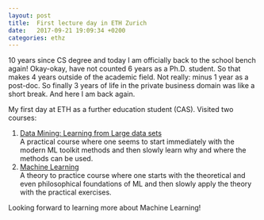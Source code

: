 ```yaml
---
layout: post
title:  First lecture day in ETH Zurich
date:   2017-09-21 19:09:34 +0200
categories: ethz
---
```


10 years since CS degree and today I am officially back to the school bench again! Okay-okay, have not counted 6 years as a Ph.D. student. So that makes 4 years outside of the academic field. Not really: minus 1 year as a post-doc. So finally 3 years of life in the private business domain was like a short break. And here I am back again.

My first day at ETH as a further education student (CAS). Visited two courses:
1. [Data Mining: Learning from Large data sets][DM-2017] <br/>
A practical course where one seems to start immediately with the modern ML toolkit methods and then slowly learn why and where the methods can be used.
1. [Machine Learning][ML-2017] <br/>
A theory to practice course where one starts with the theoretical and even philosophical foundations of ML and then slowly apply the theory with the practical exercises.

Looking forward to learning more about Machine Learning!

[DM-2017]: http://vvz.ethz.ch/Vorlesungsverzeichnis/lerneinheitPre.do?lerneinheitId=116772&semkez=2017W&lang=en
[ML-2017]: http://vvz.ethz.ch/Vorlesungsverzeichnis/lerneinheitPre.do?lerneinheitId=116856&semkez=2017W&lang=en